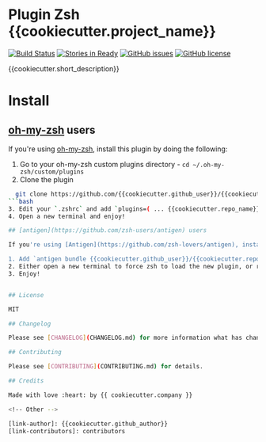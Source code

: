 # Plugin Zsh {{cookiecutter.project_name}}

[![Build Status](https://travis-ci.org/{{cookiecutter.github_user}}/{{cookiecutter.repo_name}}.svg)](https://travis-ci.org/{{cookiecutter.github_user}}/{{cookiecutter.repo_name}})
[![Stories in Ready](https://badge.waffle.io/{{cookiecutter.github_user}}/{{cookiecutter.repo_name}}.svg?label=ready&title=Ready)](http://waffle.io/{{cookiecutter.github_user}}/{{cookiecutter.repo_name}})
[![GitHub issues](https://img.shields.io/github/issues/{{cookiecutter.github_user}}/{{cookiecutter.repo_name}}.svg)](https://github.com/{{cookiecutter.github_user}}/{{cookiecutter.repo_name}}/issues)
[![GitHub license](https://img.shields.io/github/license/mashape/apistatus.svg?style=flat-square)](LICENSE)


{{cookiecutter.short_description}}

# Install

## [oh-my-zsh](https://github.com/robbyrussell/oh-my-zsh) users

If you're using [oh-my-zsh](https://gitub.com/robbyrussell/oh-my-zsh), install this plugin by doing the following:

1. Go to your oh-my-zsh custom plugins directory - `cd ~/.oh-my-zsh/custom/plugins`
2. Clone the plugin
```bash
  git clone https://github.com/{{cookiecutter.github_user}}/{{cookiecutter.repo_name}}
```bash
3. Edit your `.zshrc` and add `plugins=( ... {{cookiecutter.repo_name}} )` to your list of plugins
4. Open a new terminal and enjoy!

## [antigen](https://github.com/zsh-users/antigen) users

If you're using [Antigen](https://github.com/zsh-lovers/antigen), install this plugin by doing the following:

1. Add `antigen bundle {{cookiecutter.github_user}}/{{cookiecutter.repo_name}}` to your `.zshrc` where you're adding your other plugins.
2. Either open a new terminal to force zsh to load the new plugin, or run `antigen bundle {{cookiecutter.github_user}}/{{cookiecutter.repo_name}}` in a running zsh session.
3. Enjoy!


## License

MIT

## Changelog

Please see [CHANGELOG](CHANGELOG.md) for more information what has changed recently.

## Contributing

Please see [CONTRIBUTING](CONTRIBUTING.md) for details.

## Credits

Made with love :heart: by {{ cookiecutter.company }}

<!-- Other -->

[link-author]: {{cookiecutter.github_author}}
[link-contributors]: contributors